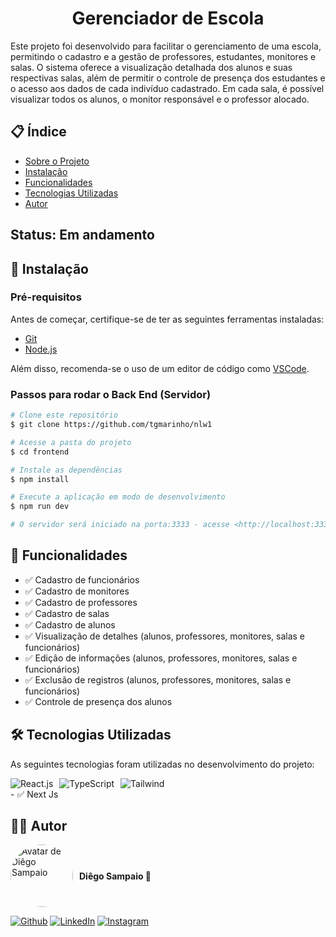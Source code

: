 <h1 align="center">Gerenciador de Escola</h1>

<p id="sobre">Este projeto foi desenvolvido para facilitar o gerenciamento de uma escola, permitindo o cadastro e a gestão de professores, estudantes, monitores e salas. O sistema oferece a visualização detalhada dos alunos e suas respectivas salas, além de permitir o controle de presença dos estudantes e o acesso aos dados de cada indivíduo cadastrado. Em cada sala, é possível visualizar todos os alunos, o monitor responsável e o professor alocado.</p>

## 📋 Índice

- [Sobre o Projeto](#sobre)
- [Instalação](#instalacao)
- [Funcionalidades](#funcionalidades)
- [Tecnologias Utilizadas](#tecnologias)
- [Autor](#autor)

## Status: Em andamento

<h2 id="instalacao">🚀 Instalação</h2>

### Pré-requisitos

Antes de começar, certifique-se de ter as seguintes ferramentas instaladas:

- [Git](https://git-scm.com)
- [Node.js](https://nodejs.org/en/)

Além disso, recomenda-se o uso de um editor de código como [VSCode](https://code.visualstudio.com/).

### Passos para rodar o Back End (Servidor)

```bash
# Clone este repositório
$ git clone https://github.com/tgmarinho/nlw1

# Acesse a pasta do projeto
$ cd frontend

# Instale as dependências
$ npm install

# Execute a aplicação em modo de desenvolvimento
$ npm run dev

# O servidor será iniciado na porta:3333 - acesse <http://localhost:3333>
```

<h2 id="funcionalidades">📂 Funcionalidades</h2>

- ✅ Cadastro de funcionários
- ✅ Cadastro de monitores
- ✅ Cadastro de professores
- ✅ Cadastro de salas
- ✅ Cadastro de alunos
- ✅ Visualização de detalhes (alunos, professores, monitores, salas e funcionários)
- ✅ Edição de informações (alunos, professores, monitores, salas e funcionários)
- ✅ Exclusão de registros (alunos, professores, monitores, salas e funcionários)
- ✅ Controle de presença dos alunos

<h2 id="tecnologias">🛠 Tecnologias Utilizadas</h2>

As seguintes tecnologias foram utilizadas no desenvolvimento do projeto:

<div style="display: flex; gap: 10px;">
  <img src="https://img.shields.io/badge/React-20232A?style=for-the-badge&logo=react&logoColor=61DAFB" alt="React.js"/>
  <img src="https://img.shields.io/badge/TypeScript-007ACC?style=for-the-badge&logo=typescript&logoColor=white" alt="TypeScript"/>
  <img src="https://img.shields.io/badge/Tailwind_CSS-38B2AC?style=for-the-badge&logo=tailwind-css&logoColor=white" alt="Tailwind"/>
</div>
  - ✅ Next Js

<h2 id="autor">👨‍💻 Autor</h2>

<div style="display: flex; align-items: center; gap: 10px;">
  <img src="https://avatars.githubusercontent.com/u/109743471?v=4" width="100px" style="border-radius: 50%;" alt="Avatar de Diêgo Sampaio"/>
  <h4>Diêgo Sampaio 🚀</h4>
</div>

[![Github](https://img.shields.io/badge/GitHub-100000?style=for-the-badge&logo=github&logoColor=white)](https://github.com/diegosmp)
[![LinkedIn](https://img.shields.io/badge/LinkedIn-0077B5?style=for-the-badge&logo=linkedin&logoColor=white)](https://linkedin.com/in/diegosmp)
[![Instagram](https://img.shields.io/badge/Instagram-E4405F?style=for-the-badge&logo=instagram&logoColor=white)](https://instagram.com/diegosmp)
